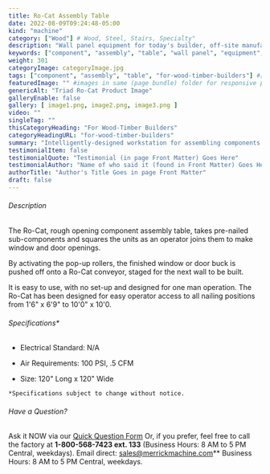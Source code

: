 ```yaml
---
title: Ro-Cat Assembly Table
date: 2022-08-09T09:24:48-05:00
kind: "machine"
category: ["Wood"] # Wood, Steel, Stairs, Specialty"
description: "Wall panel equipment for today's builder, off-site manufacturing, modular construction, wall panelization center, including wall panel components and subcomponents machines."
keywords: ["component", "assembly", "table", "wall panel", "equipment", "for-wood-timber-builders"]
weight: 301
categoryImage: categoryImage.jpg
tags: ["component", "assembly", "table", "for-wood-timber-builders"] #["framing", "table", "mobile", "stick-builder" "shed-builder"]
featuredImage: "" #images in same (page bundle) folder for responsive processing
genericAlt: "Triad Ro-Cat Product Image"
galleryEnable: false
gallery: [ image1.png, image2.png, image3.png ]
video: ""
singleTag: ""
thisCategoryHeading: "For Wood-Timber Builders"
categoryHeadingURL: "for-wood-timber-builders"
summary: "Intelligently-designed workstation for assembling components of all kinds - built-in roller conveyor for transporting to your next station."
testimonialItem: false
testimonialQuote: "Testimonial (in page Front Matter) Goes Here"
testimonialAuthor: "Name of who said it (found in Front Matter) Goes Here"
authorTitle: "Author's Title Goes in page Front Matter"
draft: false
---
```


###### Description

The Ro-Cat, rough opening component assembly table, takes pre-nailed sub-components and squares the units as an operator joins them to make window and door openings.

By activating the pop-up rollers, the finished window or door buck is pushed off onto a Ro-Cat conveyor, staged for the next wall to be built.

It is easy to use, with no set-up and designed for one man operation. The Ro-Cat has been designed for easy operator access to all nailing positions from 1'6" x 6'9" to 10'0" x 10'0.

###### Specifications*

- Electrical Standard: N/A

- Air Requirements: 100 PSI, .5 CFM

- Size: 120" Long x 120" Wide

`*Specifications subject to change without notice.`

###### Have a Question?

Ask it NOW via our [Quick Question Form](#qq)
Or, if you prefer, feel free to call the factory at **1-800-568-7423 ext. 133** (Business Hours: 8 AM to 5 PM Central, weekdays). Email direct: sales@merrickmachine.com** Business Hours: 8 AM to 5 PM Central, weekdays.
